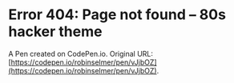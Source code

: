 # Error 404: Page not found – 80s hacker theme

A Pen created on CodePen.io. Original URL: [https://codepen.io/robinselmer/pen/vJjbOZ](https://codepen.io/robinselmer/pen/vJjbOZ).

